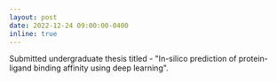 ```yaml
---
layout: post
date: 2022-12-24 09:00:00-0400
inline: true
---
```


Submitted undergraduate thesis titled - "In-silico prediction of protein-ligand binding affinity using deep learning".
